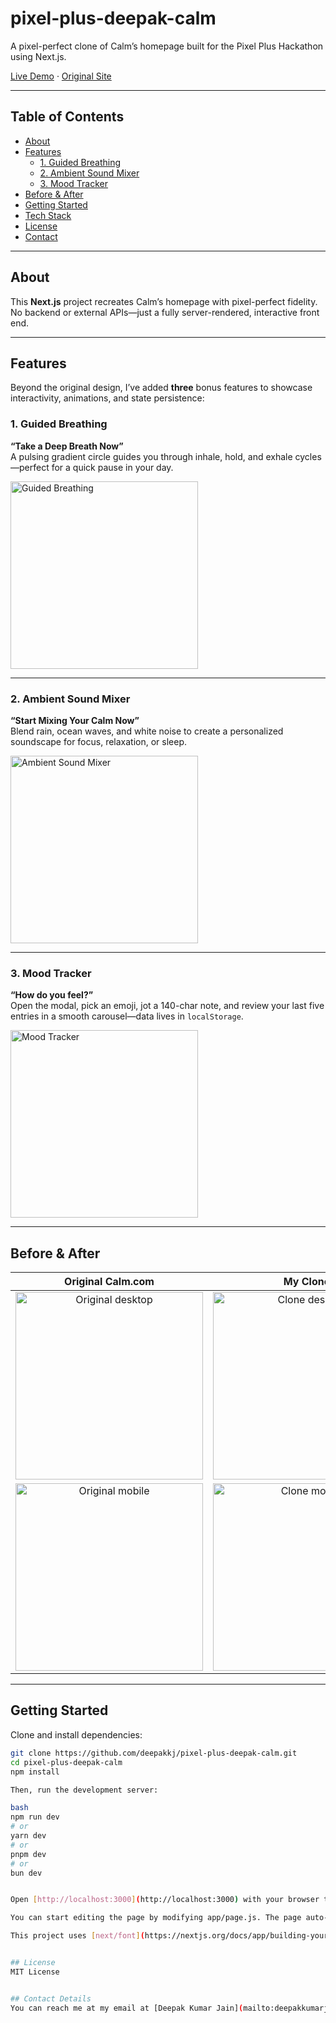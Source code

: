 # pixel-plus-deepak-calm

A pixel-perfect clone of Calm’s homepage built for the Pixel Plus Hackathon using Next.js.

[Live Demo](https://pixel-plus-deepak-calm.vercel.app/) · [Original Site](https://www.calm.com/)  

---

## Table of Contents

- [About](#about)  
- [Features](#features)  
  - [1. Guided Breathing](#1-guided-breathing)  
  - [2. Ambient Sound Mixer](#2-ambient-sound-mixer)  
  - [3. Mood Tracker](#3-mood-tracker)  
- [Before & After](#before--after)  
- [Getting Started](#getting-started)  
- [Tech Stack](#tech-stack)  
- [License](#license)  
- [Contact](#contact)  

---

## About

This **Next.js** project recreates Calm’s homepage with pixel-perfect fidelity.  
No backend or external APIs—just a fully server-rendered, interactive front end.  

---

## Features

Beyond the original design, I’ve added **three** bonus features to showcase interactivity, animations, and state persistence:

### 1. Guided Breathing

**“Take a Deep Breath Now”**  
A pulsing gradient circle guides you through inhale, hold, and exhale cycles—perfect for a quick pause in your day.  

<img src="public/screenshots/guidedbreathing.png" alt="Guided Breathing" width="300" />

---

### 2. Ambient Sound Mixer

**“Start Mixing Your Calm Now”**  
Blend rain, ocean waves, and white noise to create a personalized soundscape for focus, relaxation, or sleep.  

<img src="public/screenshots/ambientmixer.png" alt="Ambient Sound Mixer" width="300" />

---

### 3. Mood Tracker

**“How do you feel?”**  
Open the modal, pick an emoji, jot a 140-char note, and review your last five entries in a smooth carousel—data lives in `localStorage`.  

<img src="public/screenshots/moodtracker.png" alt="Mood Tracker" width="300" />

---

## Before & After

| Original Calm.com            | My Clone                       |
| :--------------------------: | :----------------------------: |
| <img src="public/screenshots/homepage_desktop.png" alt="Original desktop" width="300" /> | <img src="public/screenshots/clone-desktop.png" alt="Clone desktop" width="300" /> |
| <img src="public/screenshots/homepage_mobile_430px.png" alt="Original mobile" width="300" /> | <img src="public/screenshots/clone_homepage_mobile_430px.png" alt="Clone mobile" width="300" /> |

---

## Getting Started

Clone and install dependencies:

```bash
git clone https://github.com/deepakkj/pixel-plus-deepak-calm.git
cd pixel-plus-deepak-calm
npm install

Then, run the development server:

bash
npm run dev
# or
yarn dev
# or
pnpm dev
# or
bun dev


Open [http://localhost:3000](http://localhost:3000) with your browser to see the result.

You can start editing the page by modifying app/page.js. The page auto-updates as you edit the file.

This project uses [next/font](https://nextjs.org/docs/app/building-your-application/optimizing/fonts) to automatically optimize and load [Geist](https://vercel.com/font), a new font family for Vercel.


## License
MIT License


## Contact Details
You can reach me at my email at [Deepak Kumar Jain](mailto:deepakkumarjain21@gmail.com)
